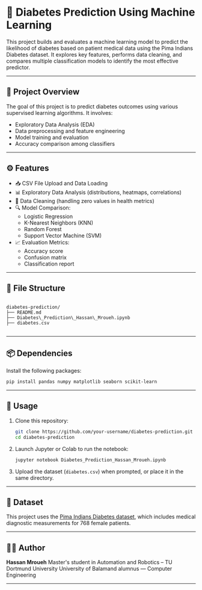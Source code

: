 # 🧠 Diabetes Prediction Using Machine Learning

This project builds and evaluates a machine learning model to predict the likelihood of diabetes based on patient medical data using the Pima Indians Diabetes dataset. It explores key features, performs data cleaning, and compares multiple classification models to identify the most effective predictor.

---

## 📌 Project Overview

The goal of this project is to predict diabetes outcomes using various supervised learning algorithms. It involves:
- Exploratory Data Analysis (EDA)
- Data preprocessing and feature engineering
- Model training and evaluation
- Accuracy comparison among classifiers

---

## ⚙️ Features

- 📥 CSV File Upload and Data Loading
- 📊 Exploratory Data Analysis (distributions, heatmaps, correlations)
- 🧼 Data Cleaning (handling zero values in health metrics)
- 🔍 Model Comparison:
  - Logistic Regression
  - K-Nearest Neighbors (KNN)
  - Random Forest
  - Support Vector Machine (SVM)
- 📈 Evaluation Metrics:
  - Accuracy score
  - Confusion matrix
  - Classification report

---

## 📁 File Structure

```

diabetes-prediction/
├── README.md
├── Diabetes\_Prediction\_Hassan\_Mroueh.ipynb
├── diabetes.csv


````

---

## 📦 Dependencies

Install the following packages:

```bash
pip install pandas numpy matplotlib seaborn scikit-learn
````

---

## 🚀 Usage

1. Clone this repository:

   ```bash
   git clone https://github.com/your-username/diabetes-prediction.git
   cd diabetes-prediction
   ```

2. Launch Jupyter or Colab to run the notebook:

   ```bash
   jupyter notebook Diabetes_Prediction_Hassan_Mroueh.ipynb
   ```

3. Upload the dataset (`diabetes.csv`) when prompted, or place it in the same directory.

---

## 📌 Dataset

This project uses the [Pima Indians Diabetes dataset](https://www.kaggle.com/datasets/uciml/pima-indians-diabetes-database), which includes medical diagnostic measurements for 768 female patients.

---

## 👨‍💻 Author

**Hassan Mroueh**
Master's student in Automation and Robotics – TU Dortmund University
University of Balamand alumnus — Computer Engineering

---

